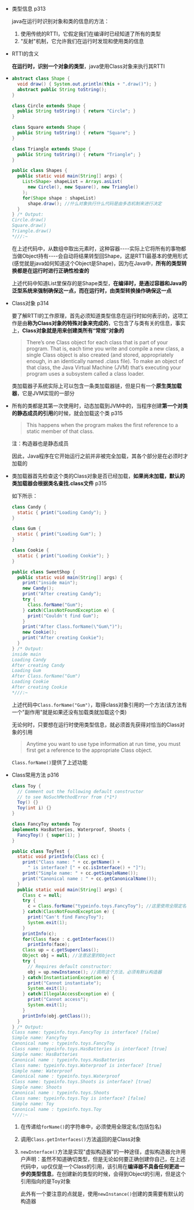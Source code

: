 - 类型信息 p313

  java在运行时识别对象和类的信息的方法：

  1. 使用传统的RTTI，它假定我们在编译时已经知道了所有的类型
  2. "反射"机制，它允许我们在运行时发现和使用类的信息

- RTTI的含义

  **在运行时，识别一个对象的类型**，java使用Class对象来执行其RTTI

- ```java
  abstract class Shape {
    void draw() { System.out.println(this + ".draw()"); }
    abstract public String toString();
  }
  
  class Circle extends Shape {
    public String toString() { return "Circle"; }
  }
  
  class Square extends Shape {
    public String toString() { return "Square"; }
  }
  
  class Triangle extends Shape {
    public String toString() { return "Triangle"; }
  }  
  
  public class Shapes {
    public static void main(String[] args) {
      List<Shape> shapeList = Arrays.asList(
        new Circle(), new Square(), new Triangle()
      );
      for(Shape shape : shapeList)
        shape.draw(); //什么对象执行什么代码是由多态机制来进行决定
    }
  } /* Output:
  Circle.draw()
  Square.draw()
  Triangle.draw()
  *///:~
  ```

  在上述代码中，从数组中取出元素时，这种容器----实际上它将所有的事物都当做Object持有----会自动将结果转型回Shape，这是RTTI最基本的使用形式(感觉就是java如何知道这个Object是Shape)，因为在Java中，**所有的类型转换都是在运行时进行正确性检查的**

  上述代码中知道List<Shape>里保存的是Shape类型，**在编译时，是通过容器和Java的泛型系统来强制确保这一点，而在运行时，由类型转换操作确保这一点**

- Class对象 p314

  要了解RTTI的工作原理，首先必须知道类型信息在运行时如何表示的，这项工作是由**称为Class对象的特殊对象来完成的**，它包含了与类有关的信息，事实上，**Class对象就是用来创建类所有“常规”对象的**

  > There’s one Class object for each class that is part of your program. That is, each time you write and compile a new class, a single Class object is also created (and stored, appropriately enough, in an identically named .class file). To make an object of that class, the Java Virtual Machine (JVM) that’s executing your program uses a subsystem called a class loader.  

  类加载器子系统实际上可以包含一条类加载器链，但是只有一个**原生类加载器**，它是JVM实现的一部分

- 所有的类都是其第一次使用时，动态加载到JVM中的，当程序创建**第一个对类的静态成员的引用**的时候，就会加载这个类 p315

  >  This happens when the program makes the first reference to a static member of that class.

  注：构造器也是静态成员

  因此，Java程序在它开始运行之前并非被完全加载，其各个部分是在必须时才加载的

- 类加载器首先检查这个类的Class对象是否已经加载，**如果尚未加载，默认的类加载器会根据类名查找.class文件** p315

  如下所示：

  ```java
  class Candy {
    static { print("Loading Candy"); }
  }
  
  class Gum {
    static { print("Loading Gum"); }
  }
  
  class Cookie {
    static { print("Loading Cookie"); }
  }
  
  public class SweetShop {
    public static void main(String[] args) { 
      print("inside main");
      new Candy();
      print("After creating Candy");
      try {
        Class.forName("Gum");
      } catch(ClassNotFoundException e) {
        print("Couldn't find Gum");
      }
      print("After Class.forName(\"Gum\")");
      new Cookie();
      print("After creating Cookie");
    }
  } /* Output:
  inside main
  Loading Candy
  After creating Candy
  Loading Gum
  After Class.forName("Gum")
  Loading Cookie
  After creating Cookie
  *///:~
  ```

  上述代码中`Class.forName("Gum")`，取得class对象引用的一个方法(该方法有一个"副作用"就是如果还没有加载类就加载这个类)

  无论何时，只要想在运行时使用类型信息，就必须首先获得对恰当的Class对象的引用

  > Anytime you want to use type information at run time, you must first get a reference to the appropriate Class object.

  `Class.forName()`提供了上述功能

- Class常用方法 p316

  ```java
  class Toy {
    // Comment out the following default constructor
    // to see NoSuchMethodError from (*1*)
    Toy() {}
    Toy(int i) {}
  }
  
  class FancyToy extends Toy
  implements HasBatteries, Waterproof, Shoots {
    FancyToy() { super(1); }
  }
  
  public class ToyTest {
    static void printInfo(Class cc) {
      print("Class name: " + cc.getName() +
        " is interface? [" + cc.isInterface() + "]");
      print("Simple name: " + cc.getSimpleName());
      print("Canonical name : " + cc.getCanonicalName());
    }
    public static void main(String[] args) {
      Class c = null;
      try {
        c = Class.forName("typeinfo.toys.FancyToy"); //这里使用全限定名
      } catch(ClassNotFoundException e) {
        print("Can't find FancyToy");
        System.exit(1);
      }
      printInfo(c);  
      for(Class face : c.getInterfaces())
        printInfo(face);
      Class up = c.getSuperclass();
      Object obj = null; //注意这里的Object
      try {
        // Requires default constructor:
        obj = up.newInstance(); //调用这个方法，必须有默认构造器
      } catch(InstantiationException e) {
        print("Cannot instantiate");
        System.exit(1);
      } catch(IllegalAccessException e) {
        print("Cannot access");
        System.exit(1);
      }
      printInfo(obj.getClass());
    }
  } /* Output:
  Class name: typeinfo.toys.FancyToy is interface? [false]
  Simple name: FancyToy
  Canonical name : typeinfo.toys.FancyToy
  Class name: typeinfo.toys.HasBatteries is interface? [true]
  Simple name: HasBatteries
  Canonical name : typeinfo.toys.HasBatteries
  Class name: typeinfo.toys.Waterproof is interface? [true]
  Simple name: Waterproof
  Canonical name : typeinfo.toys.Waterproof
  Class name: typeinfo.toys.Shoots is interface? [true]
  Simple name: Shoots
  Canonical name : typeinfo.toys.Shoots
  Class name: typeinfo.toys.Toy is interface? [false]
  Simple name: Toy
  Canonical name : typeinfo.toys.Toy
  *///:~
  ```

  1. 在传递给`forName()`的字符串中，必须使用全限定名(包括包名)

  2. 调用`Class.getInterfaces()`方法返回的是Class对象

  3. `newInterface()`方法是实现"虚拟构造器"的一种途径，虚拟构造器允许用户声明：虽然不知道确切类型，但是无论如何要正确创建你自己，在上述代码中，up仅仅是一个Class的引用，该引用在**编译器不具备任何更进一步的类型信息**，在创建新的类型的时候，会得到Object的引用，但是这个引用指向的是Toy对象

     此外有一个要注意的点就是，使用`newInstance()`创建的类需要有默认的构造器

  